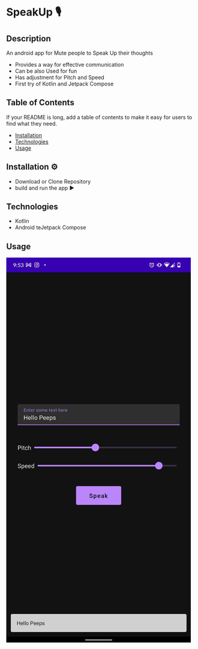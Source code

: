 # SpeakUp 🎙

## Description 

An android app for Mute people to Speak Up their thoughts

- Provides a way for effective communication
- Can be also Used for fun 
- Has adjustment for Pitch and Speed
- First try of Kotlin and Jetpack Compose

## Table of Contents

If your README is long, add a table of contents to make it easy for users to find what they need.

- [Installation](#installation)
- [Technologies](#technologies)
- [Usage](#usage)

## Installation ⚙

- Download or Clone Repository
- build and run the app ▶

## Technologies

- Kotlin
- Android teJetpack Compose

## Usage

![image](assets/images/screenshot.png)

